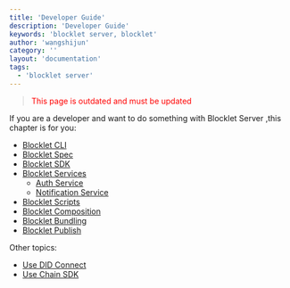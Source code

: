 ```yaml
---
title: 'Developer Guide'
description: 'Developer Guide'
keywords: 'blocklet server, blocklet'
author: 'wangshijun'
category: ''
layout: 'documentation'
tags:
  - 'blocklet server'
---
```


> <p style="color:red">This page is outdated and must be updated</p>

If you are a developer and want to do something with Blocklet Server ,this chapter is for you:

- [Blocklet CLI](./blocklet-cli)
- [Blocklet Spec](./blocklet-spec)
- [Blocklet SDK](./blocklet-sdk)
- [Blocklet Services](./blocklet-services)
  - [Auth Service](./service-auth)
  - [Notification Service](./service-notification)
- [Blocklet Scripts](./blocklet-scripts)
- [Blocklet Composition](./composable-blocklet)
- [Blocklet Bundling](./bundle-blocklets)
- [Blocklet Publish](./publish-blocklets)

Other topics:

- [Use DID Connect](./did-connect)
- [Use Chain SDK](./chain-sdk)
